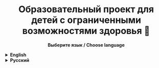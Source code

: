 <h1 align="center">Образовательный проект для детей с ограниченными возможностями здоровья 📖</h1>

<p align="center">
  <strong>Выберите язык / Choose language</strong>
</p>

<details>
  <summary><strong>English</strong></summary>

  ### English — Short description
  This repository contains...
</details>

<details>
  <summary><strong>Русский</strong></summary><br>
  
  <p align="center"><img  width="70%" src="https://github.com/XlAlbertlX/Educational-platform-for-children-with-disabilities/blob/main/media/main-screen.png"></p>
  <h2>Описание проекта</h2>
  <p>Данная образовательная платформа обеспечивает всестороннее развитие детей с интеллектуальными нарушениями. Дети учатся распознавать объекты, изображенные на фотографии. Это благотворно влияет на развитие их представлений о мире, формирование словарного запаса, а также развитие навыков чтения и произношения. При этом повышается концентрация внимания, за счет интерактивного интерфейса и красочных изображений.
  </p>
  <h2>Цель проекта</h2>
<p>
Создать цифровую платформу, которая позволит:
</p>
<ul>
  <li>адаптировать учебный материал под индивидуальные особенности ребёнка;</li>
  <li>развивать внимание, память, речь и когнитивные способности;</li>
  <li>собирать статистику успеваемости и прогресса;</li>
  <li>облегчить работу педагогам, путем автоматизации ряда процессов.</li>
</ul>

<h2>Основные возможности</h2>
<ul>
  <li><b>Фотоальбомы и викторины</b> - тренировка узнавания людей, предметов, мест;</li>
  <li><b>Панель администратора</b> - создание цифровых фотоальбомов. К каждой фотографии можно добавить описание того, что на ней изображено, а также варианты ответов для прохождения викторин;</li>
  <li><b>Система аутентификации</b> - данные каждого пользователя хранятся в его личной директории.</li>
</ul>

<h2>Применяемые технологии</h2>
<ul>
  <li><b>Unity</b> - клиентская часть приложения написана с использованием движка Unity;</li>
  <li><b>Node.js</b> - серверная часть;</li>
  <li><b>OSPanel и phpMyAdmin</b> - локальный сервер с базой данных MySQL.</li>
</ul>
<h2>Демонстрация</h2>
</html>


https://github.com/user-attachments/assets/36e622dc-f0f4-4803-adb6-27b5b4ea0114


<html>
<h2>🚀 Установка</h2>
<ol>
  <li>Скачайте последнюю версию приложения из раздела <b>Releases</b>.</li>
  <li>Запустите установочный файл <code>.exe</code>.</li>
  <li>Следуйте инструкциям мастера установки.</li>
  <li>После установки запустите приложение через ярлык на рабочем столе.</li>
</ol>
<p><i>Для разработчиков предусмотрена инструкция по сборке в разделе <code>docs/</code> или <code>README.dev.md</code>.</i></p>



<h2>📄 Лицензия</h2>
<p>
Проект распространяется под лицензией <b>MIT</b>.<br/>
Свободно используйте и модифицируйте в образовательных целях.
</p>
</details>
